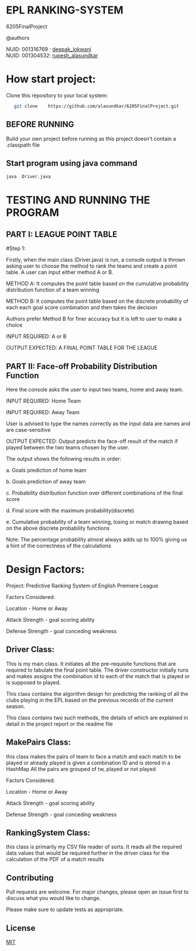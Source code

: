 # EPL RANKING-SYSTEM
6205FinalProject

@authors

NUID: 001316769 :    [deepak_lokwani](https://www.linkedin.com/in/deepaklokwani1/)    
NUID: 001304532:    [rupesh_alasundkar](https://www.linkedin.com/in/rupeshalasundkar/)
 
  
 # How start project:
 
 Clone this repository to your local system:
 

```bash
   git clone    https://github.com/alasundkar/6205FinalProject.git
```

## BEFORE RUNNING

Build your own project before running as this project doesn't contain a .classpath file


## Start program using java command

 ```bash
 java  Driver.java
``` 

# TESTING AND RUNNING THE PROGRAM
## PART I: LEAGUE POINT TABLE

#Step 1:

Firstly, when the main class (Driver.java) is run, a console output is thrown asking
user to choose the method to rank the teams and create a point table.
A user can input either method A or B.

METHOD A: It computes the point table based on the cumulative probability distribution function of a team winning 

METHOD B: It computes the point table based on the discrete probability of each each goal score combination and then takes the decision

Authors prefer Method B for finer accuracy but it is left to user to make a choice 

INPUT REQUIRED: A or B

OUTPUT EXPECTED: A FINAL POINT TABLE FOR THE LEAGUE

## PART II: Face-off Probability Distribution Function

Here the console asks the user to input two teams, home and away team.

INPUT REQUIRED: Home Team

INPUT REQUIRED: Away Team

User is advised to type the names correctly as the input data are names and are case-sensitive

OUTPUT EXPECTED: Output predicts the face-off result of the match if played between the two teams chosen by the user. 

The output shows the following results in order:

a. Goals prediction of home team

b. Goals prediction of away team

c. Probability distribution function over different combinations of the final
score

d. Final score with the maximum probability(discrete)

e. Cumulative probability of a team winning, losing or match drawing based
on the above discrete probability functions
 
Note: The percentage probability almost always adds up to 100% giving us a
hint of the correctness of the calculations

# Design Factors:

Project: Predictive Ranking System of English Premiere League

Factors Considered: 

Location - Home or Away 

Attack Strength - goal scoring ability 

Defense Strength - goal conceding weakness



## Driver Class:
This is my main class. It initiates all the pre-requisite functions that are
required to tabulate the final point table. The driver constructor initially
runs and makes assigns the combination id to each of the match that is played
or is supposed to played.
 
This class contains the algorithm design for predicting the ranking of all
the clubs playing in the EPL based on the previous records of the current
season.
 
This class contains two such methods, the details of which are explained in
detail in the project report or the readme file


## MakePairs Class:
this class makes the pairs of team to face a match and each match to be played 
or already played is given a combination ID and is stored in a HashMap
All the pairs are grouped of tw, played or not played
 

Factors Considered:

Location - Home or Away

Attack Strength - goal scoring ability

Defense Strength - goal conceding weakness


## RankingSystem Class: 
this class is primarily my CSV file reader of sorts. It reads all the
required data values that would be required further in the driver class for
the calculation of the PDF of a match results



## Contributing
Pull requests are welcome. For major changes, please open an issue first to discuss what you would like to change.

Please make sure to update tests as appropriate.

## License
[MIT](https://choosealicense.com/licenses/mit/)
